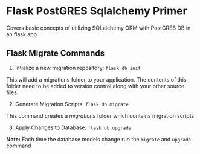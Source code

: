 # Flask PostGRES Sqlalchemy Primer

Covers basic concepts of utilizing SQLalchemy ORM with PostGRES DB in an flask app.

## Flask Migrate Commands

1. Intialize a new migration repository: `flask db init`

This will add a migrations folder to your application. The contents of this folder need to be added to version control along with your other source files.

2. Generate Migration Scripts:
   `flask db migrate`

This command creates a _migrations_ folder which contains migration scripts

3. Apply Changes to Database: `flask db upgrade`

**Note:** Each time the database models change run the `migrate` and `upgrade` command
